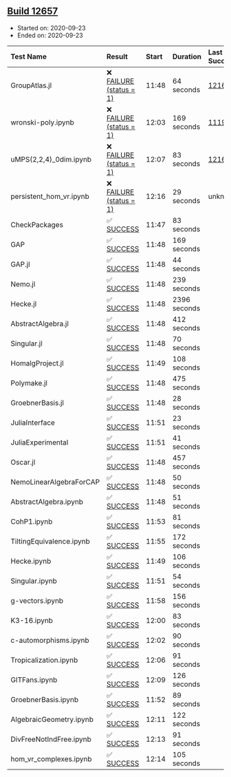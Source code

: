 ## [Build 12657](https://oscarci.mathematik.uni-kl.de/job/oscar/12657/)

* Started on: 2020-09-23
* Ended on: 2020-09-23

| Test Name    | Result | Start | Duration | Last Success | First Failure |
|:-------------|:-------|:------|:---------|:-------------|:--------------|
| GroupAtlas.jl | ❌ [FAILURE (status = 1)](https://oscarci.mathematik.uni-kl.de/job/oscar/12657/artifact/logs/build-12657/GroupAtlas.jl.log) | 11:48 | 64 seconds | [12167](https://oscarci.mathematik.uni-kl.de/job/oscar/12167/) | [12168](https://oscarci.mathematik.uni-kl.de/job/oscar/12168/) |
| wronski-poly.ipynb | ❌ [FAILURE (status = 1)](https://oscarci.mathematik.uni-kl.de/job/oscar/12657/artifact/logs/build-12657/wronski-poly.ipynb.log) | 12:03 | 169 seconds | [11192](https://oscarci.mathematik.uni-kl.de/job/oscar/11192/) | [11193](https://oscarci.mathematik.uni-kl.de/job/oscar/11193/) |
| uMPS(2,2,4)_0dim.ipynb | ❌ [FAILURE (status = 1)](https://oscarci.mathematik.uni-kl.de/job/oscar/12657/artifact/logs/build-12657/uMPS-2-2-4-_0dim.ipynb.log) | 12:07 | 83 seconds | [12167](https://oscarci.mathematik.uni-kl.de/job/oscar/12167/) | [12168](https://oscarci.mathematik.uni-kl.de/job/oscar/12168/) |
| persistent_hom_vr.ipynb | ❌ [FAILURE (status = 1)](https://oscarci.mathematik.uni-kl.de/job/oscar/12657/artifact/logs/build-12657/persistent_hom_vr.ipynb.log) | 12:16 | 29 seconds | unknown | unknown |
| CheckPackages | ✅ [SUCCESS](https://oscarci.mathematik.uni-kl.de/job/oscar/12657/artifact/logs/build-12657/CheckPackages.log) | 11:47 | 83 seconds |  |  |
| GAP | ✅ [SUCCESS](https://oscarci.mathematik.uni-kl.de/job/oscar/12657/artifact/logs/build-12657/GAP.log) | 11:48 | 169 seconds |  |  |
| GAP.jl | ✅ [SUCCESS](https://oscarci.mathematik.uni-kl.de/job/oscar/12657/artifact/logs/build-12657/GAP.jl.log) | 11:48 | 44 seconds |  |  |
| Nemo.jl | ✅ [SUCCESS](https://oscarci.mathematik.uni-kl.de/job/oscar/12657/artifact/logs/build-12657/Nemo.jl.log) | 11:48 | 239 seconds |  |  |
| Hecke.jl | ✅ [SUCCESS](https://oscarci.mathematik.uni-kl.de/job/oscar/12657/artifact/logs/build-12657/Hecke.jl.log) | 11:48 | 2396 seconds |  |  |
| AbstractAlgebra.jl | ✅ [SUCCESS](https://oscarci.mathematik.uni-kl.de/job/oscar/12657/artifact/logs/build-12657/AbstractAlgebra.jl.log) | 11:48 | 412 seconds |  |  |
| Singular.jl | ✅ [SUCCESS](https://oscarci.mathematik.uni-kl.de/job/oscar/12657/artifact/logs/build-12657/Singular.jl.log) | 11:48 | 70 seconds |  |  |
| HomalgProject.jl | ✅ [SUCCESS](https://oscarci.mathematik.uni-kl.de/job/oscar/12657/artifact/logs/build-12657/HomalgProject.jl.log) | 11:49 | 108 seconds |  |  |
| Polymake.jl | ✅ [SUCCESS](https://oscarci.mathematik.uni-kl.de/job/oscar/12657/artifact/logs/build-12657/Polymake.jl.log) | 11:48 | 475 seconds |  |  |
| GroebnerBasis.jl | ✅ [SUCCESS](https://oscarci.mathematik.uni-kl.de/job/oscar/12657/artifact/logs/build-12657/GroebnerBasis.jl.log) | 11:48 | 28 seconds |  |  |
| JuliaInterface | ✅ [SUCCESS](https://oscarci.mathematik.uni-kl.de/job/oscar/12657/artifact/logs/build-12657/JuliaInterface.log) | 11:51 | 23 seconds |  |  |
| JuliaExperimental | ✅ [SUCCESS](https://oscarci.mathematik.uni-kl.de/job/oscar/12657/artifact/logs/build-12657/JuliaExperimental.log) | 11:51 | 41 seconds |  |  |
| Oscar.jl | ✅ [SUCCESS](https://oscarci.mathematik.uni-kl.de/job/oscar/12657/artifact/logs/build-12657/Oscar.jl.log) | 11:48 | 457 seconds |  |  |
| NemoLinearAlgebraForCAP | ✅ [SUCCESS](https://oscarci.mathematik.uni-kl.de/job/oscar/12657/artifact/logs/build-12657/NemoLinearAlgebraForCAP.log) | 11:48 | 50 seconds |  |  |
| AbstractAlgebra.ipynb | ✅ [SUCCESS](https://oscarci.mathematik.uni-kl.de/job/oscar/12657/artifact/logs/build-12657/AbstractAlgebra.ipynb.log) | 11:48 | 51 seconds |  |  |
| CohP1.ipynb | ✅ [SUCCESS](https://oscarci.mathematik.uni-kl.de/job/oscar/12657/artifact/logs/build-12657/CohP1.ipynb.log) | 11:53 | 81 seconds |  |  |
| TiltingEquivalence.ipynb | ✅ [SUCCESS](https://oscarci.mathematik.uni-kl.de/job/oscar/12657/artifact/logs/build-12657/TiltingEquivalence.ipynb.log) | 11:55 | 172 seconds |  |  |
| Hecke.ipynb | ✅ [SUCCESS](https://oscarci.mathematik.uni-kl.de/job/oscar/12657/artifact/logs/build-12657/Hecke.ipynb.log) | 11:49 | 106 seconds |  |  |
| Singular.ipynb | ✅ [SUCCESS](https://oscarci.mathematik.uni-kl.de/job/oscar/12657/artifact/logs/build-12657/Singular.ipynb.log) | 11:51 | 54 seconds |  |  |
| g-vectors.ipynb | ✅ [SUCCESS](https://oscarci.mathematik.uni-kl.de/job/oscar/12657/artifact/logs/build-12657/g-vectors.ipynb.log) | 11:58 | 156 seconds |  |  |
| K3-16.ipynb | ✅ [SUCCESS](https://oscarci.mathematik.uni-kl.de/job/oscar/12657/artifact/logs/build-12657/K3-16.ipynb.log) | 12:00 | 83 seconds |  |  |
| c-automorphisms.ipynb | ✅ [SUCCESS](https://oscarci.mathematik.uni-kl.de/job/oscar/12657/artifact/logs/build-12657/c-automorphisms.ipynb.log) | 12:02 | 90 seconds |  |  |
| Tropicalization.ipynb | ✅ [SUCCESS](https://oscarci.mathematik.uni-kl.de/job/oscar/12657/artifact/logs/build-12657/Tropicalization.ipynb.log) | 12:06 | 91 seconds |  |  |
| GITFans.ipynb | ✅ [SUCCESS](https://oscarci.mathematik.uni-kl.de/job/oscar/12657/artifact/logs/build-12657/GITFans.ipynb.log) | 12:09 | 126 seconds |  |  |
| GroebnerBasis.ipynb | ✅ [SUCCESS](https://oscarci.mathematik.uni-kl.de/job/oscar/12657/artifact/logs/build-12657/GroebnerBasis.ipynb.log) | 11:52 | 89 seconds |  |  |
| AlgebraicGeometry.ipynb | ✅ [SUCCESS](https://oscarci.mathematik.uni-kl.de/job/oscar/12657/artifact/logs/build-12657/AlgebraicGeometry.ipynb.log) | 12:11 | 122 seconds |  |  |
| DivFreeNotIndFree.ipynb | ✅ [SUCCESS](https://oscarci.mathematik.uni-kl.de/job/oscar/12657/artifact/logs/build-12657/DivFreeNotIndFree.ipynb.log) | 12:13 | 91 seconds |  |  |
| hom_vr_complexes.ipynb | ✅ [SUCCESS](https://oscarci.mathematik.uni-kl.de/job/oscar/12657/artifact/logs/build-12657/hom_vr_complexes.ipynb.log) | 12:14 | 105 seconds |  |  |
